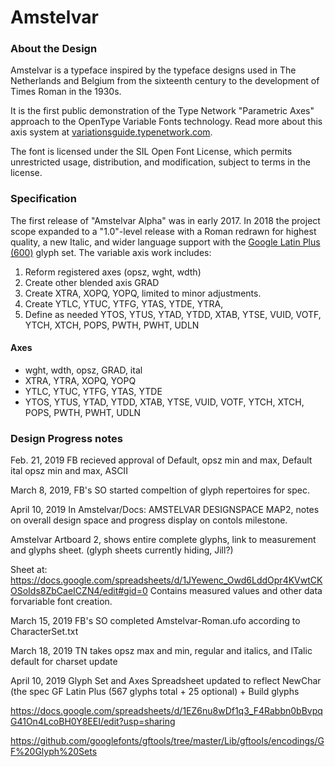 # Amstelvar

### About the Design

Amstelvar is a typeface inspired by the typeface designs used in The Netherlands and Belgium from the sixteenth century to the development of Times Roman in the 1930s.

It is the first public demonstration of the Type Network "Parametric Axes" approach to the OpenType Variable Fonts technology.
Read more about this axis system at [variationsguide.typenetwork.com](https://variationsguide.typenetwork.com).

The font is licensed under the SIL Open Font License, which permits unrestricted usage, distribution, and modification, subject to terms in the license. 

### Specification

The first release of "Amstelvar Alpha" was in early 2017. 
In 2018 the project scope expanded to a "1.0"-level release with a Roman redrawn for highest quality, a new Italic, and wider language support with the [Google Latin Plus (600)](https://github.com/TypeNetwork/Amstelvar/blob/master/Character%20Set) glyph set.
The variable axis work includes:
1. Reform registered axes (opsz, wght, wdth)
2. Create other blended axis GRAD
3. Create XTRA,  XOPQ, YOPQ, limited to minor adjustments.
4. Create YTLC, YTUC, YTFG, YTAS, YTDE, YTRA,
5. Define as needed YTOS, YTUS, YTAD, YTDD, XTAB, YTSE, 
VUID, VOTF, YTCH, XTCH, POPS, PWTH, PWHT, UDLN

#### Axes

* wght, wdth, opsz, GRAD, ital
* XTRA, YTRA, XOPQ, YOPQ
* YTLC, YTUC, YTFG, YTAS, YTDE
* YTOS, YTUS, YTAD, YTDD, XTAB, YTSE, VUID, VOTF, YTCH, XTCH, POPS, PWTH, PWHT, UDLN

### Design Progress notes

Feb. 21, 2019 FB recieved approval of Default, opsz min and max, Default ital opsz min and max, ASCII

March 8, 2019, FB's SO started compeltion of glyph repertoires for spec.

April 10, 2019
In Amstelvar/Docs:
AMSTELVAR DESIGNSPACE MAP2, notes on overall design space and progress display on contols milestone.

Amstelvar Artboard 2, shows entire complete glyphs, link to measurement and glyphs sheet. 
(glyph sheets currently hiding, Jill?)

Sheet at:
https://docs.google.com/spreadsheets/d/1JYewenc_Owd6LddOpr4KVwtCKOSoIds8ZbCaeICZN4/edit#gid=0
Contains measured values and other data forvariable font creation. 

March 15, 2019 FB's SO completed Amstelvar-Roman.ufo according to CharacterSet.txt

March 18, 2019 TN takes opsz max and min, regular and italics, and ITalic default for charset update

April 10, 2019 Glyph Set and Axes Spreadsheet updated to reflect NewChar (the spec GF Latin Plus (567 glyphs total + 25 optional) + Build glyphs

https://docs.google.com/spreadsheets/d/1EZ6nu8wDf1q3_F4Rabbn0bBvpqG41On4LcoBH0Y8EEI/edit?usp=sharing

https://github.com/googlefonts/gftools/tree/master/Lib/gftools/encodings/GF%20Glyph%20Sets


